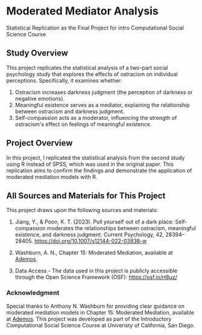# Moderated Mediator Analysis
Statistical Replication as the Final Project for intro Computational Social Science Course



## Study Overview 
This project replicates the statistical analysis of a two-part social psychology study that explores the effects of ostracism on individual perceptions. Specifically, it examines whether:

1. Ostracism increases darkness judgment (the perception of darkness or negative emotions).
2. Meaningful existence serves as a mediator, explaining the relationship between ostracism and darkness judgment.
3. Self-compassion acts as a moderator, influencing the strength of ostracism's effect on feelings of meaningful existence.




## Project Overview 
In this project, I replicated the statistical analysis from the second study using R instead of SPSS, which was used in the original paper. This replication aims to confirm the findings and demonstrate the application of moderated mediation models with R.


## All Sources and Materials for This Project

This project draws upon the following sources and materials:

1. Jiang, Y., & Poon, K. T. (2023). Pull yourself out of a dark place: Self-compassion moderates the relationships between ostracism, meaningful existence, and darkness judgment.
Current Psychology, 42, 28394–28405.
https://doi.org/10.1007/s12144-022-03838-w

2. Washburn, A. N., Chapter 15: Moderated Mediation, available at [Ademos](https://ademos.people.uic.edu/Chapter15.html).

3. Data Access - The data used in this project is publicly accessible through the Open Science Framework (OSF):
https://osf.io/rt8uz/



### Acknowledgment
Special thanks to Anthony N. Washburn for providing clear guidance on moderated mediation models in Chapter 15: Moderated Mediation, available at [Ademos](https://ademos.people.uic.edu/Chapter15.html). This project was developed as part of the Introductory Computational Social Science Course at Univeristy of California, San Diego. 
